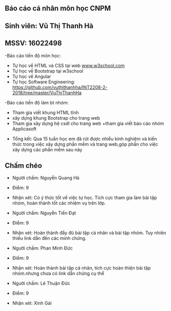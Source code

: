 ## Báo cáo cá nhân môn học CNPM
## Sinh viên: Vũ Thị Thanh Hà
## MSSV: 16022498

-Báo cáo tiến độ môn học: 
 + Tự học về HTML và CSS tại web www.w3school.com
+ Tự học về Bootstrap tại w3school
+ Tự học về Angular 
+ Tự học Software Engineering: https://github.com/vuthithanhha/INT2208-2-2018/tree/master/VuThiThanhHa

-Báo cáo tiến độ làm bt nhóm:
+ Tham gia viết khung HTML tĩnh
+ xây dựng khung Bootstrap cho trang web
+ Tham gia xây dựng hệ csdl cho trang web
+tham gia viết báo cáo nhóm Applicasoft

-	Tổng kết: Qua 15 tuần học em đã rút được nhiều kinh nghiệm và kiến thức trong việc xây dựng phần mềm và trang web,góp phần cho việc xây dựng các phần mềm sau này

## Chấm chéo

 * Người chấm: Nguyễn Quang Hà
 * Điểm: 9
 * Nhận xét: Có ý thức tốt về việc tự học. Tích cực tham gia làm bài tập nhóm, hoàn thành tốt các nhiệm vụ trên lớp.

* Người chấm: Nguyễn Tiến Đạt
* Điểm: 9
* Nhận xét: Hoàn thành đầy đủ bài tập cá nhân và bài tập nhóm. Tuy nhiên thiếu link dẫn đến các minh chứng.

* Người chấm: Phan Minh Đức
* Điểm: 9
* Nhận xét: Hoàn thành bài tập cá nhân, tích cực hoàn thiện bài tập nhóm.nhưng chưa có link dẫn chứng cụ thể 

* Người chấm: Lê Thuận Đức
* Điểm: 9
* Nhận xét: Xinh Gái

